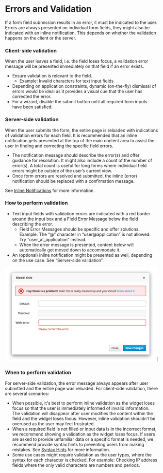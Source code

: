# Errors and Validation

If a form field submission results in an error, it must be indicated to the user. Errors are always presented on individual form fields, they might also be indicated with an inline notification. This depends on whether the validation happens on the client or the server.

### Client-side validation
When the user leaves a field, i.e. the field loses focus, a validation error message will be presented immediately on that field if an error exists.

* Ensure validation is relevant to the field.
  * Example: Invalid characters for text input fields
* Depending on application constraints, dynamic (on-the-fly) dismissal of errors would be ideal as it provides a visual cue that the user has corrected the error.
* For a wizard, disable the submit button until all required form inputs have been satisfied.

### Server-side validation
When the user submits the form, the entire page is reloaded with indications of validation errors for each field. It is recommended that an inline notification gets presented at the top of the main content area to assist the user in finding and correcting the specific field errors.

* The notification message should describe the error(s) and offer guidance for resolution. It might also include a count of the number of error(s). A total count is useful for long forms where individual field errors might be outside of the user’s current view.
* Once form errors are resolved and submitted, the inline (error) notification should be replaced with a confirmation message.

See [Inline Notifications](http://www.patternfly.org/pattern-library/communication/inline-notifications/) for more information.

### How to perform validation
* Text input fields with validation errors are indicated with a red border around the input box and a Field Error Message below the field describing the error.
  * Field Error Messages should be specific and offer solutions. Example: The “@” character in “user@application” is not allowed. Try “user_at_application” instead.
  * When the error message is presented, content below will automatically get moved down to accommodate it.
* An (optional) inline notification might be presented as well, depending on the use case. See “Server-side validation”.

![Error and Validation](./img/error-and-validation.png)

### When to perform validation
For server-side validation, the error message always appears after user submitted and the entire page was reloaded. For client-side validation, there are several scenarios:

* When possible, it's best to perform inline validation as the widget loses focus so that the user is immediately informed of invalid information. The validation will disappear after user modifies the content within the field and the widget loses focus. However, inline validation shouldn’t be overused as the user may feel frustrated.
* When a required field is not filled or input data is in the incorrect format, we recommend showing a validation as the widget loses focus. If users are asked to provide unfamiliar data or a specific format is needed, we recommend provide syntax hints to preventing users from making mistakes. See [Syntax Hints](http://www.patternfly.org/pattern-library/forms-and-controls/help-on-forms/) for more information.
* Some use cases might require validation as the user types, where the syntax for each character is checked. For example: Checking IP address fields where the only valid characters are numbers and periods.
